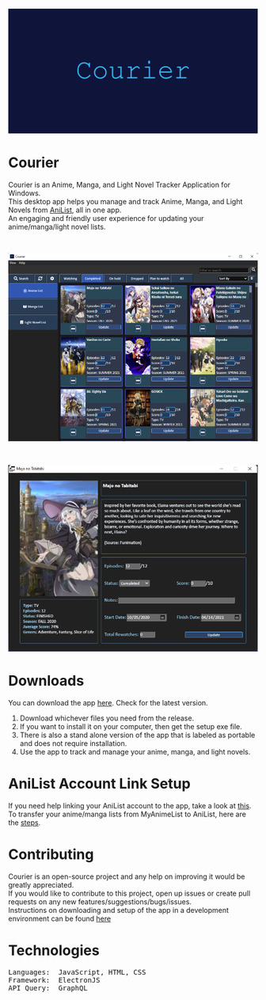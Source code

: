 

<p align="center"><a href="#"><img src="https://github.com/ReStartQ/Courier/blob/main/Preview/CourierBanner.png" alt="drawing" width="1280"/></a></p>

# Courier
Courier is an Anime, Manga, and Light Novel Tracker Application for Windows. 
<br>
This desktop app helps you manage and track Anime, Manga, and Light Novels from [AniList](https://anilist.co/home), all in one app.  
An engaging and friendly user experience for updating your anime/manga/light novel lists.

<br>


<p align="center">
  <a href="#"><img src="https://github.com/ReStartQ/Courier/blob/main/Preview/MainWindowPreview.png" /></a>
</p>

<br>

<p align="center">
  <a href="#"><img src="https://github.com/ReStartQ/Courier/blob/main/Preview/ExtraInfoWindowPreview.png" /></a>
</p>

# Downloads
You can download the app [here](https://github.com/ReStartQ/Courier/releases). Check for the latest version. 
<br>
1) Download whichever files you need from the release.  
2) If you want to install it on your computer, then get the setup exe file.
3) There is also a stand alone version of the app that is labeled as portable and does not require installation.
4) Use the app to track and manage your anime, manga, and light novels.

# AniList Account Link Setup
If you need help linking your AniList account to the app, take a look at [this](https://github.com/ReStartQ/Courier/blob/main/HELP.md).
<br>
To transfer your anime/manga lists from MyAnimeList to AniList, here are the [steps](https://github.com/ReStartQ/Courier/blob/main/Info/MyAnimeListTransferAniList.md).

# Contributing
Courier is an open-source project and any help on improving it would be greatly appreciated. 
<br>
If you would like to contribute to this project, open up issues or create pull requests on any new features/suggestions/bugs/issues. 
<br>
Instructions on downloading and setup of the app in a development environment can be found [here](https://github.com/ReStartQ/Courier/blob/main/RunOrInstall.md)

# Technologies
<pre>
Languages:  JavaScript, HTML, CSS
Framework:  ElectronJS
API Query:  GraphQL
</pre>
